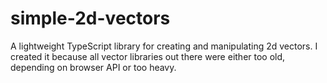 # simple-2d-vectors

A lightweight TypeScript library for creating and manipulating 2d vectors. I created it because all vector libraries out there were either too old, depending on browser API or too heavy.
